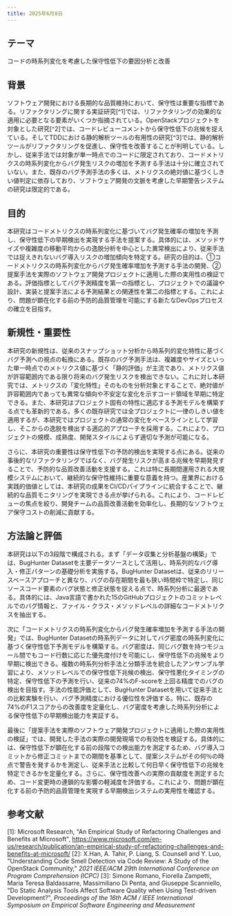 ```yaml
---
title: 2025年6月8日
---
```

## テーマ
コードの時系列変化を考慮した保守性低下の要因分析と改善
## 背景
ソフトウェア開発における長期的な品質維持において、保守性は重要な指標である。リファクタリングに関する実証研究[^1]では、リファクタリングの効果的な適用に必要となる要素がいくつか指摘されている。OpenStackプロジェクトを対象とした研究[^2]では、コードレビューコメントから保守性低下の兆候を捉えている。そしてTDDにおける静的解析ツールの有用性の研究[^3]では、静的解析ツールがリファクタリングを促進し、保守性を改善することが判明している。しかし、従来手法では対象が単一時点でのコードに限定されており、コードメトリクスの時系列変化からバグ発生リスクの増加を予測する手法は十分に確立されていない。また、既存のバグ予測手法の多くは、メトリクスの絶対値に基づくしきい値判定に依存しており、ソフトウェア開発の文脈を考慮した早期警告システムの研究は限定的である。
## 目的
本研究はコードメトリクスの時系列変化に基づいてバグ発生確率の増加を予測し、保守性低下の早期検出を実現する手法を提案する。具体的には、メソッドサイズや複雑度の移動平均からの逸脱分析を中心とした異常検出により、従来手法では捉えきれないバグ導入リスクの増加傾向を特定する。研究の目的は、①コードメトリクスの時系列変化からバグ発生確率増加を予測する手法の開発、②提案手法を実際のソフトウェア開発プロジェクトに適用した際の実用性の検証である。評価指標としてバグ予測精度を第一の指標とし、プロジェクトでの議論や設計、実装と提案手法による予測結果との関連性を第二の指標とする。これにより、問題が顕在化する前の予防的品質管理を可能にする新たなDevOpsプロセスの確立を目指す。
## 新規性・重要性
本研究の新規性は、従来のスナップショット分析から時系列的変化特性に基づくバグ予測への視点の転換にある。既存のバグ予測手法は、複雑度やサイズといった単一時点でのメトリクス値に基づく「静的評価」が主流であり、メトリクス値が許容範囲内である限り将来のバグ発生リスクを検出できない。これに対し本研究では、メトリクスの「変化特性」そのものを分析対象とすることで、絶対値が許容範囲内であっても異常な傾向や不安定な変化を示すコード領域を早期に特定できる。また、本研究はプロジェクト固有の特性に適応する予測モデルを構築する点でも革新的である。多くの既存研究では全プロジェクトに一律のしきい値を適用するが、本研究ではプロジェクトの通常の変化をベースラインとして学習し、そこからの逸脱を検出する適応的アプローチを採用する。これにより、プロジェクトの規模、成熟度、開発スタイルによらず適切な予測が可能になる。

さらに、本研究の重要性は保守性低下の予防的検出を実現する点にある。従来の事後的なリファクタリングではなく、バグ発生リスクが高まる兆候を早期発見することで、予防的な品質改善活動を支援する。これは特に長期間運用される大規模システムにおいて、継続的な保守性維持に重要な意義を持つ。産業界における実践的価値としては、本研究の成果をCI/CDパイプラインに統合することで、継続的な品質モニタリングを実現できる点が挙げられる。これにより、コードレビューの焦点を絞り、開発チームの品質改善活動を効率化し、長期的なソフトウェア保守コストの削減に貢献する。
## 方法論と評価
本研究は以下の3段階で構成される。まず「データ収集と分析基盤の構築」では、BugHunter Datasetを主要データソースとして活用し、時系列的なバグ導入・修正パターンの基礎分析を実施する。BugHunter Datasetは、従来のリリースベースアプローチと異なり、バグの存在期間を最も狭い時間枠で特定し、同じソースコード要素のバグ状態と修正状態を捉える点で、時系列分析に最適である。具体的には、Java言語で書かれた15のGitHubプロジェクトのコミットレベルでのバグ情報と、ファイル・クラス・メソッドレベルの詳細なコードメトリクスを抽出する。

次に「コードメトリクスの時系列変化からバグ発生確率増加を予測する手法の開発」では、BugHunter Datasetの時系列データに対してバグ密度の時系列変化に基づく保守性低下予測モデルを構築する。バグ密度は、同じバグ数を持つモジュール間でもコード行数に応じた優先度付けを可能にし、保守性低下の兆候をより早期に検出できる。複数の時系列分析手法と分類手法を統合したアンサンブル学習により、メソッドレベルでの保守性低下兆候の検出、保守性悪化タイミングの特定、保守性低下の予測を行い、従来の74%のF-scoreを上回る精度でのバグの検出を目指す。手法の性能評価として、BugHunter Datasetを用いて従来手法との比較実験を行い、バグ予測精度における優位性を評価する。特に、既存の74%のF1スコアからの改善度を定量化し、バグ密度を考慮した時系列分析による保守性低下の早期検出能力を実証する。

最後に「提案手法を実際のソフトウェア開発プロジェクトに適用した際の実用性の検証」では、開発した手法の実際の開発現場での有効性を検証する。具体的には、保守性低下が顕在化する前の段階での検出能力を測定するため、バグ導入コミットから修正コミットまでの期間を基準として、提案システムがその何％の時点で警告を発するかを測定し、従来手法と比較して何日早く保守性低下の兆候を特定できるかを定量化する。さらに、保守性改善への実際の貢献度を測定するため、コード変更時の連鎖的な影響の軽減度を評価する。これにより、問題が顕在化する前の予防的品質管理を実現する早期検出システムの実用性を確認する。
## 参考文献
[1]: Microsoft Research, "An Empirical Study of Refactoring Challenges and Benefits at Microsoft", https://www.microsoft.com/en-us/research/publication/an-empirical-study-of-refactoring-challenges-and-benefits-at-microsoft/
[2]: X.Han, A. Tahir, P. Liang, S. Counsell and Y. Luo, "Understanding Code Smell Detection via Code Review: A Study of the OpenStack Community," _2021 IEEE/ACM 29th International Conference on Program Comprehension (ICPC)_
[3]: Simone Romano, Fiorella Zampetti, Maria Teresa Baldassarre, Massimiliano Di Penta, and Giuseppe Scanniello, "Do Static Analysis Tools Affect Software Quality when Using Test-driven Development?", _Proceedings of the 16th ACM / IEEE International Symposium on Empirical Software Engineering and Measurement_